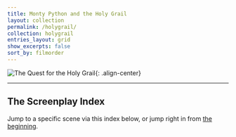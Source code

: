 ```yaml
---
title: Monty Python and the Holy Grail
layout: collection
permalink: /holygrail/
collection: holygrail
entries_layout: grid
show_excerpts: false
sort_by: filmorder
---
```


![The Quest for the Holy Grail](https://old.mzonline.com/python/hgimages/holygrail.jpg){: .align-center}

---

## The Screenplay Index

Jump to a specific scene via this index below, or jump right in from [the beginning](introduction/).
